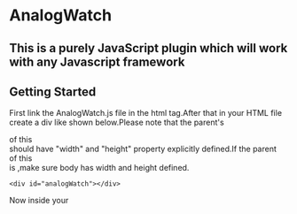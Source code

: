 # AnalogWatch

## This is a purely JavaScript plugin which will work with any Javascript framework

## Getting Started

First link the AnalogWatch.js file in the html <head> tag.After that in your HTML file create a div like shown below.Please note that the parent's <div> of this <div> should have "width" and "height" property explicitly defined.If the parent <div> of this <div> is <body>  ,make sure body has width and height defined.


```
<div id="analogWatch"></div>

```


Now inside your <script> add the following file as shown below.Make sure to call the function on document load.


```
document.addEventListener("DOMContentLoaded", function(event) { 
        var watch = new Watch('analogWatch',{
                                color:'#2483c5',
                                'handColor':'#fff'
                                });
        });

```


##Options

You can give your own colors to your watch by changing the 'color' and 'handColor' options.

'color' : '#000000' //by default        (background color of your watch)
'handColor' : '#ffffff' //by default    (background color of the hands)
